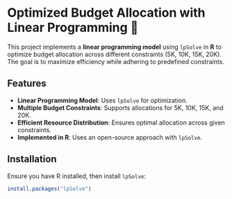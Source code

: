 # Optimized Budget Allocation with Linear Programming 🚀

This project implements a **linear programming model** using `lpSolve` in **R** to optimize budget allocation across different constraints (5K, 10K, 15K, 20K). The goal is to maximize efficiency while adhering to predefined constraints.

## Features
- **Linear Programming Model**: Uses `lpSolve` for optimization.
- **Multiple Budget Constraints**: Supports allocations for 5K, 10K, 15K, and 20K.
- **Efficient Resource Distribution**: Ensures optimal allocation across given constraints.
- **Implemented in R**: Uses an open-source approach with `lpSolve`.

## Installation
Ensure you have R installed, then install `lpSolve`:
```r
install.packages("lpSolve")

